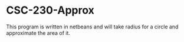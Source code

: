# CSC-230-Approx
This program is written in netbeans and will take radius for a circle and approximate the area of it.
